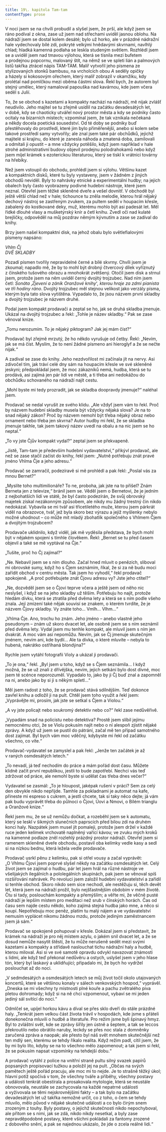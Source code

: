 ```yaml
---
title: 19\. kapitola Tam-tam
contentType: prose
---
```


V noci jsem se na chvíli probudil a slyšel jsem, že prší, ale když jsem se ráno podíval z okna, zase už jsem nad střechami uviděl jasnou oblohu. Na nádraží jsem se dostal kolem desáté; bylo už horko, ale v prázdné nádražní hale vydechovaly bílé zdi, pokryté velkými hnědavými skvrnami, navlhlý chlad; hladká kamenná podlaha se leskla studeným světlem. Rozhlédl jsem se a uviděl jsem nad tmavou výlohou, která se tísnila mezi bufetem a prodejnou popcornu, malovaný štít, na němž se ve spleti lián a palmových listů takřka ztrácel nápis TAM-TAM. Malíř vytvořil jeho písmena ze stylizovaných stonků bambusu, na vrcholcích obou _A_ seděly opičky a házely si kokosovým ořechem, který malíř zobrazil v okamžiku, kdy prolétal nad pomlčkou mezi oběma částmi slova. Řekl bych, že autorem byl stejný umělec, který namaloval papouška nad kavárnou, kde jsem včera seděl s Julií.

To, že se obchod s kazetami a kompakty nachází na nádraží, mě nijak zvlášť neudivilo. Jeho majitel se tu zřejmě usídlil na začátku devadesátých let, v době, kdy se chaoticky utvářel nový prostor města a kdy se podniky často ocitaly na bizarních místech; vzpomínal jsem, že tak vznikala nečekaná a někdy docela poetická sousedství. Od té doby se podniky buď přestěhovaly do prostředí, které jim bylo přiměřenější, anebo si kolem sebe takové prostředí samy vytvořily; ale znal jsem také pár obchůdků, jejichž majitelé si krajinu, do které je zanesla náhoda a zmatená doba, zamilovali a odmítali ji opustit – a mne vždycky potěšilo, když jsem například v hale strohé administrativní budovy objevil prodejnu polodrahokamů nebo když jsem míjel krámek s ezoterickou literaturou, který se tiskl k vrátnici továrny na hřebíky.

Než jsem vstoupil do obchodu, prohlédl jsem si výlohu. Většinu kazet a kompaktních disků, které tu byly vystaveny, jsem v žádném z jiných obchodů neviděl. Byly to nahrávky etnické a experimentální hudby; na jejich obalech byly často vyobrazeny podivné hudební nástroje, které jsem neznal. Otevřel jsem těžké skleněné dveře a vešel dovnitř. V obchodě byl ještě větší chlad než v hale; tichounce tu zněla melodie, kterou hrál nějaký dechový nástroj se zastřeným zvukem, za pultem seděl v houpacím křesle, zabalený do kostkované deky, muž, kterému mohlo být asi padesát let. Měl řídké dlouhé vlasy a mušketýrský knír a četl knihu. Zvedl oči nad kulaté brejličky, odpověděl na můj pozdrav němým kývnutím a zase se zadíval do knihy.

Brzy jsem našel kompaktní disk, na jehož obalu bylo světlefialovými písmeny napsáno:

_Vhlm Čj  
DVĚ SKLADBY_

Pozadí písmen tvořily nepravidelné černé a bílé skvrny. Chvíli jsem je zkoumal; napadlo mě, že by to mohl být drobný čtvercový dílek vyříznutý z čínského tušového obrazu a mnohokrát zvětšený. Otočil jsem disk a strnul jsem, protože jsem na něm uviděl černý dvojitý trojzubec. Nad ním jsem četl: _Sonáta_ ‚_Zjevení a zánik Oranžové knihy_‘_, kterou hraje za zdmi pianista ve tři hodiny ráno_. Dvojitý trojzubec měl stejnou velikost jako verzály písma, kterým byla tato slova vytištěna. Vypadalo to, že jsou názvem první skladby a dvojitý trojzubec je názvem druhé.

Podal jsem kompakt prodavači a zeptal se ho, jak se druhá skladba jmenuje. Ukázal na dvojitý trojzubec a řekl: „Tohle je název skladby.“ Pak se zase věnoval knize.

„Tomu nerozumím. To je nějaký piktogram? Jak jej mám číst?“

Prodavač byl zřejmě mrzutý, že ho někdo vyrušuje od četby. Řekl: „Nevím, jak se má číst. Myslím, že to není žádné písmeno ani hieroglyf a že se nečte nijak.“

A zadíval se zase do knihy. Jeho nezdvořilost mi začínala jít na nervy. Asi zdivočel tím, jak tráví celé dny sám na houpacím křesle ve své skleněné jeskyni; předpokládal jsem, že moc zákazníků nemá, hudba, která se tu prodává, asi zajímá jen pár lidí ve městě, a ti třeba ani nedokážou do obchůdku schovaného na nádraží najít cestu.

„Mohl byste mi tedy prozradit, jak se skladba doopravdy jmenuje?“ naléhal jsem.

Prodavač se nedal vyrušit ze svého klidu. „Ale vždyť jsem vám to řekl. Proč by názvem hudební skladby musela být vždycky nějaká slova? Je na to snad nějaký zákon? Proč by názvem nemohl být třeba nějaký obraz nebo ornament nebo třeba jen skvrna? Autor hudby mi řekl, že se skladba jmenuje takhle, tak jsem takový název uvedl na obalu a na nic jsem se ho neptal.“

„To vy jste Čjův kompakt vydal?“ zeptal jsem se překvapeně.

„Jistě, Tam-tam je především hudební vydavatelství,“ přikývl prodavač, ale než se zase stačil začíst do knihy, řekl jsem: „Nutně potřebuju znát pravé jméno Vhlma Čje a jeho adresu.“

Prodavač se zamračil, podezíravě si mě prohlédl a pak řekl: „Poslal vás za mnou Bernet?“

„Myslíte toho multimilionáře? To ne, proboha, jak jste na to přišel? Znám Berneta jen z televize,“ bránil jsem se. Věděl jsem o Bernetovi, že je jedním z nejbohatších lidí ve státě, že byl často podezírán, že svůj obrovský majetek získal nezákonným způsobem, ale nikdy mu žádný trestný čin nikdo nedokázal. Vybavila se mi tvář asi třicetiletého muže, kterou jsem párkrát viděl na obrazovce, tvář, jež byla skoro bez výrazu a jejíž myšlenky nebylo možné uhodnout – co může mít mladý zbohatlík společného s Vhlmem Čjem a dvojitým trojzubcem?

Prodavače uklidnilo, když viděl, jak mě vyděsila představa, že bych mohl být v nějakém spojení s tímhle člověkem. Řekl: „Bernet se tu před časem objevil a také se mě vyptával na Čje.“

„Tušíte, proč ho Čj zajímal?“

„Ne. Nebavil jsem se s ním dlouho. Začal hned mluvit o penězích, sliboval mi obrovské sumy, když ho s Čjem seznámím, říkal, že si za ně budu moci zařídit obchod v centru města. Tak jsem ho vyhodil,“ řekl prodavač spokojeně. „A proč potřebujete znát Čjovu adresu vy? Jste jeho ctitel?“

„Ne, dozvěděl jsem se o Čjovi teprve včera a ještě jsem od něho nic neslyšel, i když se na jeho skladby už těším. Potřebuju ho najít, protože hledám dívku, která se ztratila před dvěma lety a která se s ním podle všeho znala. Její zmizení také nějak souvisí se znakem, o kterém tvrdíte, že je názvem Čjovy skladby. Vy znáte toho… Vmlh… Vlhm…“

„Vhlma Čje. Ano, trochu ho znám. Jeho jméno – anebo vlastně jeho pseudonym – znám už skoro dvacet let, ale osobně jsem se s ním seznámil před dvěma lety. Vydal jsem mu tenhle kompakt, ale mluvil jsem s ním jen dvakrát. A moc vám asi nepomůžu. Nevím, jak se Čj jmenuje skutečným jménem, nevím ani, kde bydlí… Ale ta dívka, o které mluvíte – nebyla to hubená, nakrátko ostříhaná blondýna?“

Rychle jsem vytáhl fotografii Violy a ukázal ji prodavači.

„To je ona,“ řekl. „Byl jsem u toho, když se s Čjem seznámila… I když možná, že se už znali z dřívějška, nevím, jejich setkání bylo dost divné, moc jsem té scénce neporozuměl. Vypadalo to, jako by ji Čj buď znal a zapomněl na ni, anebo jako by si ji s někým spletl…“

Měl jsem radost z toho, že se prodavač stává sdílnějším. Teď dokonce zavřel knihu a odložil ji na pult. Chtěl jsem toho využít a řekl jsem: „Vyprávějte mi, prosím, jak jste se setkal s Čjem a Violou.“

„A vy jste policajt nebo soukromý detektiv nebo co?“ řekl zase nedůvěřivě.

„Vypadám snad na policistu nebo detektiva? Prostě jsem slíbil jejímu nemocnému otci, že se Violu pokusím najít nebo o ní alespoň zjistit nějaké zprávy. A když už jsem se pustil do pátrání, začal mě ten případ samotného dost zajímat. Byl bych vám moc vděčný, kdybyste mi řekl od začátku všechno, co víte.“

Prodavač-vydavatel se zamyslel a pak řekl: „Jenže ten začátek je až v raných osmdesátých letech.“

„To nevadí, já teď nechodím do práce a mám pořád dost času. Můžete klidně začít první republikou, jestli to bude zapotřebí. Nechci vás teď zdržovat od práce, ale nemohl byste si udělat čas třeba dnes večer?“

Vydavatel se zasmál: „To je hloupost, jaképak rušení v práci? Sem za celý den obvykle nikdo nepřijde. Tamhle za pokladnami je automat na kafe, přineste mi espreso s cukrem, a jestli chcete, tak si taky něco dejte; já vám pak budu vyprávět třeba do půlnoci o Čjovi, Úovi a Nmovi, o Bílém trianglu a Oranžové knize.“

Řekl jsem mu, že se už nemůžu dočkat, a rozeběhl jsem se k automatu, který se leskl v šikmých slunečních paprscích před bílou zdí na druhém konci haly. Nazpátek jsem musel jít pomaleji, protože jsem držel v každé ruce jeden kelímek vrchovatě naplněný vařící kávou; ve zvuku mých kroků na kamenné podlaze zněl rozlehlý prázdný prostor nádraží. Otevřel jsem si ramenem skleněné dveře obchodu, postavil oba kelímky vedle kasy a sedl si na nízkou bednu, která ležela vedle prodavače.

Prodavač usrkl pěnu z kelímku, pak si otřel vousy a začal vyprávět: „O Vhlmu Čjovi jsem poprvé slyšel někdy na začátku osmdesátých let. Celý život jsem se zajímal o hudbu, pár let jsem hrál na různé nástroje ve všelijakých ilegálních a pololegálních skupinách, pak jsem se věnoval spíš rozšiřování nahrávek. Po revoluci jsem založil hudební vydavatelství a zařídil si tenhle obchod. Skoro nikdo sem sice nechodí, ale nestěžuju si, těch devět let, která jsem na nádraží prožil, bylo nejšťastnějším obdobím v mém životě. Čtu si tady, poslouchám kompakty a přemýšlím; a věřte mi, že věčně pusté nádraží je lepším místem pro meditaci než srub v čínských horách. Čas od času sem najde cestu někdo, koho zajímá stejná hudba jako mne, a něco si koupí. Nepotřebuju moc peněz, platím tu malý nájem a ve vydavatelství nemusím vyplácet nikomu žádnou mzdu, protože jediným zaměstnancem jsem já sám.“

Prodavač se spokojeně pohupoval v křesle. Dokázal jsem si představit, že krámek na nádraží je pro něj místem azylu, o jakém snil dvacet let, a že se dosud nemůže nasytit štěstí, že tu může nerušeně sedět mezi svými kazetami a kompakty a střídavě naslouchat tichu nádražní haly a hudbě, kterou miloval. Asi si ve své samotě opravdu odvykl navazovat známosti s lidmi, ale když teď překonal nedůvěru a ostych, uslyšel jsem v jeho hlase tón, který byl laskavý a uklidňující; připadalo mi, že bych ho vydržel poslouchat až do noci.

„V sedmdesátých a osmdesátých letech se můj život točil okolo utajovaných koncertů, které se většinou konaly v sálech venkovských hospod,“ vyprávěl. „Dneska se mi všechny ty místnosti plné kouře a pachu zvětralého piva pletou dohromady; když si na ně chci vzpomenout, vybaví se mi jeden jediný sál svítící do noci.“

Odmlčel se, upíjel horkou kávu a díval se přes sklo dveří do stále prázdné haly. „Tenkrát jsem velkou část života trávil v hospodách, kde jsme s přáteli donekonečna mluvili o hudbě a literatuře. Pro režim jsme byli špinavý hmyz. Byl to zvláštní svět, kde se zprávy šířily jen ústně a šeptem, a tak se leccos překroutilo nebo obrátilo naruby, leckdy se přes noc stala z domněnky zaručená zpráva a naopak; ale přesto byl náš svět mnohem skutečnější než ten mdlý sen, kterému se tehdy říkalo realita. Když režim padl, cítil jsem, že by mi bylo líto, kdyby se na to všechno mělo zapomenout; a tak jsem si řekl, že se pokusím napsat vzpomínky na tehdejší dobu.“

A prodavač vytáhl z police na vnitřní straně pultu silný svazek papírů popsaných propisovací tužkou a položil jej na pult. „Občas na svých pamětech ještě pořád pracuju, ale moc mi to nejde. Je to strašně těžký úkol; hlavní potíž spočívá v tom, že všechny tváře a příběhy, všechny postavy a události tenkrát obestírala a prosakovala mytologie, která se neustále obnovovala, neustále se zachycovala na každé nepatrné události a vyživovala se těmi nejskrovnějšími fakty – a tak bylo na začátku devadesátých let už takřka nemožné určit, co z toho, o čem se tehdy mluvilo, mělo původ v nějaké skutečné události a co bylo čirým snem zrozeným z touhy. Byly postavy, o jejichž skutečnosti nikdo nepochyboval, ale přitom se s nimi, jak se zdá, nikdo nikdy nesetkal, a byly zase nepravděpodobné postavy, které všichni pokládali za fantomy zrozené z dobového snění, a pak se najednou ukázalo, že jde o zcela reálné lidi.“
